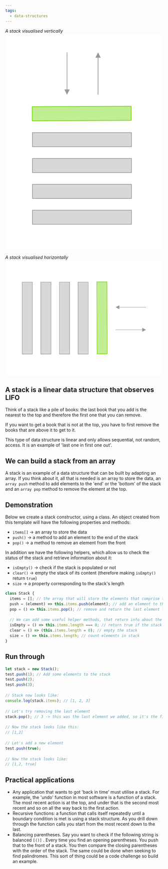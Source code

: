 ```yaml
---
tags:
  - data-structures
---
```


_A stack visualised vertically_ ![stack2.svg](/static/stack2.svg)

_A stack visualised horizontally_ ![stack1.svg](/static/stack1.svg)

## A stack is a linear data structure that observes LIFO

Think of a stack like a pile of books: the last book that you add is the nearest
to the top and therefore the first one that you can remove.

If you want to get a book that is not at the top, you have to first remove the
books that are above it to get to it.

This type of data structure is linear and only allows sequential, not random,
access. It is an example of 'last one in first one out'.

## We can build a stack from an array

A stack is an example of a data structure that can be built by adapting an
array. If you think about it, all that is needed is an array to store the data,
an `array push` method to add elements to the 'end' or the 'bottom' of the stack
and an `array pop` method to remove the element at the top.

## Demonstration

Below we create a stack constructor, using a class. An object created from this
template will have the following properties and methods:

- `items[]` → an array to store the data
- `push()` → a method to add an element to the end of the stack
- `pop()` → a method to remove an element from the front

In addition we have the following helpers, which allow us to check the status of
the stack and retrieve information about it:

- `isEmpty()` → check if the stack is populated or not
- `clear()` → empty the stack of its content (therefore making `isEmpty()`
  return `true`)
- `size` → a property corresponding to the stack's length

```js
class Stack {
  items = []; // the array that will store the elements that comprise the stack
  push = (element) => this.items.push(element); // add an element to the end of the stack
  pop = () => this.items.pop(); // remove and return the last element from the stack

  // We can add some useful helper methods, that return info about the state of the stack:
  isEmpty = () => this.items.length === 0; // return true if the stack is empty
  clear = () => (this.items.length = 0); // empty the stack
  size = () => this.items.length; // count elements in stack
}
```

## Run through

```js
let stack = new Stack();
test.push(1); // Add some elements to the stack
test.push(2);
test.push(3);

// Stack now looks like:
console.log(stack.items); // [1, 2, 3]

// Let's try removing the last element
stack.pop(); // 3 -> this was the last element we added, so it's the first one that comes out

// Now the stack looks like this:
// [1,2]

// Let's add a new element
test.push(true);

// Now the stack looks like:
// [1,2, true]
```

## Practical applications

- Any application that wants to got 'back in time' must utilise a stack. For
  example, the 'undo' function in most software is a function of a stack. The
  most recent action is at the top, and under that is the second most recent and
  so on all the way back to the first action.
- Recursive functions: a function that calls itself repeatedly until a boundary
  condition is met is using a stack structure. As you drill down through the
  function calls you start from the most recent down to the last.
- Balancing parentheses. Say you want to check if the following string is
  balanced `[()]` . Every time you find an opening parentheses. You push that to
  the front of a stack. You then compare the closing parentheses with the order
  of the stack. The same could be done when seeking to find palindromes. This
  sort of thing could be a code challenge so build an example.
